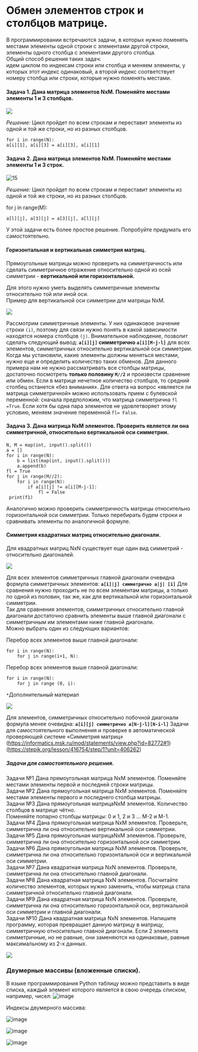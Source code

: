 # Обмен элементов строк и столбцов матрице.
В программировании встречаются задачи, в которых нужно поменять местами элементы одной строки с элементами другой строки, элементы одного столбца с элементами другого столбца.<br>
Общий способ решения таких задач: <br>идем циклом по индексам строки или столбца и меняем элементы, у которых этот индекс одинаковый, а второй индекс соответствует номеру столбца или строки, которые нужно поменять местами.

#### Задача 1. Дана матрица элементов NxM. Поменяйте местами элементы 1 и 3 столбцов.

![ ](https://github.com/tvgVita69/python_begin/assets/98489171/a23ed6f2-3085-4ac5-ac83-d0a70a99a8b9)

*Решение:*
Цикл пройдет по всем строкам и переставит элементы из одной и той же строки, но из разных столбцов.
```
for i in range(N):
a[i][1], a[i][3] = a[i][3], a[i][1]
```
#### Задача 2. Дана матрица элементов NxM. Поменяйте местами элементы 1 и 3 строк.

![15](https://github.com/tvgVita69/python_begin/assets/98489171/559fa502-a7c1-452b-b0d9-8c22e0d8f252)
 
*Решение:*
Цикл пройдет по всем строкам и переставит элементы из одной и той же строки, но из разных столбцов.

for j in range(M):
```
a[l][j], a[3][j] = a[3][j], a[l][j]
```

У этой задачи есть более простое решение. Попробуйте придумать его самостоятельно. 
#### Горизонтальная и вертикальная симметрия матриц.

Прямоугольные матрицы можно проверить на симметричность или сделать симметричное отражение относительно одной из осей симметрии - **вертикальной или горизонтальной.**

Для этого нужно уметь выделять симметричные элементы относительно той или иной оси.<br>
Пример для вертикальной оси симметрии для матрицы NxM.

![ ](https://github.com/tvgVita69/python_begin/assets/98489171/3e923b16-a0a3-45c9-942d-03034a8b02c9)

Рассмотрим симметричные элементы. У них одинаковое значение строки ``(i)``, поэтому для связи нужно понять в какой зависимости находятся номера столбцов ``(j)``.
Внимательное наблюдение, позволит сделать следующий вывод: **``a[i][j]`` симметрично ``a[i][M-j-l]``** для всех элементов, симметричных относительно вертикальной оси симметрии.
Когда мы установили, какие элементы должны меняться местами, нужно еще и определить количество таких обменов. Для данного примера нам не нужно рассматривать все столбцы матрицы, достаточно посмотреть **только половину ``М//2``** и произвести сравнение или обмен. Если в матрице нечетное количество столбцов, то средний столбец останется «без внимания».
Для ответа на вопрос «является ли матрица симметричной» можно использовать прием с булевской переменной: сначала предположим, что матрица симметрична ``fl =True``. Если хотя бы одна пара элементов не удовлетворяет этому условию, меняем значение переменной ``fl= False``.
#### Задача 3. Дана матрица NxM элементов. Проверить является ли она симметричной, относительно вертикальной оси симметрии.
```
N, М = map(int, input().split()) 
а = [] 
for i in range(N): 
    b = list(map(int, input().split())) 
    a.append(b) 
fl = True 
for j in range(M//2): 
    for i in range(N): 
        if a[i][j] != a[i][M-j-1]: 
            fl = False 
 print(f1)
```

Аналогично можно проверить симметричность матрицы относительно горизонтальной оси симметрии. Только перебирать будем строки и сравнивать элементы по аналогичной формуле. 
#### Симметрия квадратных матриц относительно диагонали.
Для квадратных матриц NxN существует еще один вид симметрий - относительно диагоналей.

![ ](https://github.com/tvgVita69/python_begin/assets/98489171/fdb80129-63d7-4061-923e-337a09b306d0)

Для всех элементов симметричных главной диагонали очевидна формула симметричных элементов:
**``a[i]|j] симметрично a|j| [i]``**
Для сравнения нужно проходить не по всем элементам матрицы, а только по одной из половин, так же, как для вертикальной или горизонтальной симметрии.<br>
Так для сравнения элементов, симметричных относительно главной диагонали достаточно сравнить элементы выше главной диагонали с симметричным им элементами ниже главной диагонали. <br>
Можно выбрать один из следующих вариантов:

Перебор всех элементов выше главной диагонали:
```
for i in range(N):
    for j in range(i+1, N):
```

Перебор всех элементов выше главной диагонали:
```
for i in range(N):
    for j in range (0, i):
```

``*``Дополнительный материал

![ ](https://github.com/tvgVita69/python_begin/assets/98489171/b2977b7d-669f-487c-a0a3-dde811693d4c)

Для элементов, симметричных относительно побочной диагонали формула менее очевидна:
**``a[i][j] симметрично a[N-j-l][N-i-l]``**
Задачи для самостоятельного выполнения и проверке в автоматической проверяющей системе «Симметрия матриц»<br> (https://informatics.msk.ru/mod/statements/view.php?id=82772#1) <br>
(https://stepik.org/lesson/416754/step/1?unit=406262)<br>
##### Задачи для самостоятельного решения.

Задачи №1 Дана прямоугольная матрица NxM элементов. Поменяйте местами элементы первой и последней строки матрицы.<br>
Задачи №2 Дана прямоугольная матрица NxM элементов. Поменяйте местами элементы первого и последнего столбца матрицы.<br>
Задачи №3 Дана прямоугольная матрицаNxM элементов. Количество столбцов в матрице чётно.<br>
Поменяйте попарно столбцы матрицы: 0 и 1, 2 и 3 ... М-2 и М-1.<br>
Задачи №4 Дана прямоугольная матрица NxM элементов. Проверьте, симметрична ли она относительно вертикальной оси симметрии.<br>
Задачи №5 Дана прямоугольная матрицаNxM элементов. Проверьте, симметрична ли она относительно горизонтальной оси симметрии.<br>
Задачи №6 Дана прямоугольная матрица NxM элементов. Проверьте, симметрична ли она относительно горизонтальной оси и вертикальной оси симметрии.<br>
Задачи №7 Дана квадратная матрица NxN элементов. Проверьте, симметрична ли она относительно главной диагонали.<br>
Задачи №8 Дана квадратная матрица NxN элементов. Посчитайте количество элементов, которых нужно заменить, чтобы матрица стала симметричной относительно главной диагонали.<br>
Задачи №9 Дана квадратная матрица NxN элементов. Проверьте, симметрична ли она относительно горизонтальной оси, вертикальной оси симметрии и главной диагонали.<br>
Задачи №10 Дана квадратная матрица NxN элементов. Напишите программу, которая превращает данную матрицу в матрицу, симметричную относительно главной диагонали. Если 2 элемента
симметричные, но не равные, они заменяются на одинаковые, равные максимальному из 2-х данных.

![ ](https://github.com/tvgVita69/python_begin/assets/98489171/a237ebc0-4c51-4402-8c13-6b35c17da3f8)

### Двумерные массивы (вложенные списки). 
В языке программирования Python таблицу можно представить в виде списка, каждый элемент которого является в свою очередь списком, например, чисел:
![image](https://github.com/tvgVita69/python_begin/assets/98489171/6fea5164-64cc-4f05-afae-ff94f378073c)

Индексы двумерного массива:

![image](https://github.com/tvgVita69/python_begin/assets/98489171/1d925ea9-a41d-44e7-a049-fc484047b2a4)

![image](https://github.com/tvgVita69/python_begin/assets/98489171/ce6192b0-0590-45e4-819d-4cbc94fda299)

![image](https://github.com/tvgVita69/python_begin/assets/98489171/daaf7940-153e-419f-a329-fde6ebc9f7a8)



